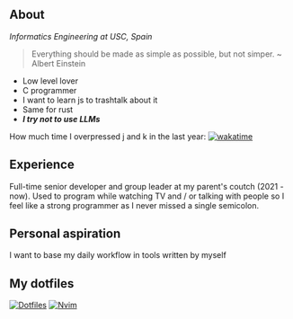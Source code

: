 ## About

 *Informatics Engineering at USC, Spain*

> Everything should be made as simple as possible, but not simper. ~ Albert
> Einstein

- Low level lover
- C programmer
- I want to learn js to trashtalk about it
- Same for rust
- ***I try not to use LLMs***

How much time I overpressed j and k in the last year: [![wakatime](https://wakatime.com/badge/user/2a7b4567-ab1f-4fb2-98ff-2b3fdbf94654.svg)](https://wakatime.com/@2a7b4567-ab1f-4fb2-98ff-2b3fdbf94654)

## Experience

Full-time senior developer and group leader at my parent's coutch (2021 -
now). Used to program while watching TV and / or talking with people so I feel
like a strong programmer as I never missed a single semicolon.

## Personal aspiration

I want to base my daily workflow in tools written by myself

## My dotfiles &emsp;
[![Dotfiles](https://github-readme-stats.vercel.app/api/pin?username=hugocotoflorez&repo=dotfiles&theme=dark&show_icons=true)](https://github.com/hugocotoflorez/dotfiles)
[![Nvim](https://github-readme-stats.vercel.app/api/pin?username=hugocotoflorez&repo=nvim&theme=dark&show_icons=true)](https://github.com/hugocotoflorez/nvim)


